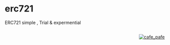 # erc721
ERC721 simple , Trial &amp; expermential

##

<p align="right"> 
  <a href="https://github.com/mosi-sol/erc721" target="blank">
  <img src="https://img.shields.io/badge/Ver-0.1-blue?style=flat" alt="cafe_pafe" /></a>
</p>
